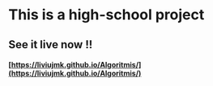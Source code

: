 # This is a high-school project

## See it live now !!

#### [https://liviujmk.github.io/Algoritmis/](https://liviujmk.github.io/Algoritmis/)
